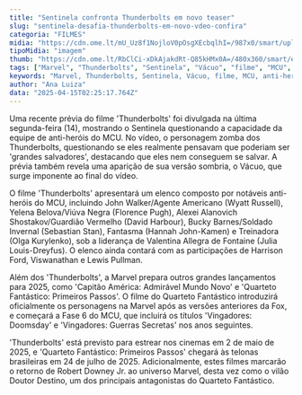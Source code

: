 ```yaml
---
title: "Sentinela confronta Thunderbolts em novo teaser"
slug: "sentinela-desafia-thunderbolts-em-novo-vdeo-confira"
categoria: "FILMES"
midia: "https://cdn.ome.lt/mU_Uz8f1NojloV0pOsgXEcbqlhI=/987x0/smart/uploads/conteudo/fotos/Design_sem_nome_-_2025-04-14T214746.895.png"
tipoMidia: "imagem"
thumb: "https://cdn.ome.lt/RbClCi-xDkAjakdRt-Q85kHMx0A=/480x360/smart/extras/conteudos/Design_sem_nome_-_2025-04-14T214746.895.png"
tags: ["Marvel", "Thunderbolts", "Sentinela", "Vácuo", "filme", "MCU", "anti-heróis", "Quarteto Fantástico"]
keywords: "Marvel, Thunderbolts, Sentinela, Vácuo, filme, MCU, anti-heróis, Quarteto Fantástico"
author: "Ana Luiza"
data: "2025-04-15T02:25:17.764Z"
---
```


Uma recente prévia do filme 'Thunderbolts' foi divulgada na última segunda-feira (14), mostrando o Sentinela questionando a capacidade da equipe de anti-heróis do MCU. No vídeo, o personagem zomba dos Thunderbolts, questionando se eles realmente pensavam que poderiam ser 'grandes salvadores', destacando que eles nem conseguem se salvar. A prévia também revela uma aparição de sua versão sombria, o Vácuo, que surge imponente ao final do vídeo.

<blockquote class="twitter-tweet"><a href="https://twitter.com/user/status/1911914840370889140"></a></blockquote>

O filme 'Thunderbolts' apresentará um elenco composto por notáveis anti-heróis do MCU, incluindo John Walker/Agente Americano (Wyatt Russell), Yelena Belova/Viúva Negra (Florence Pugh), Alexei Alanovich Shostakov/Guardião Vermelho (David Harbour), Bucky Barnes/Soldado Invernal (Sebastian Stan), Fantasma (Hannah John-Kamen) e Treinadora (Olga Kurylenko), sob a liderança de Valentina Allegra de Fontaine (Julia Louis-Dreyfus). O elenco ainda contará com as participações de Harrison Ford, Viswanathan e Lewis Pullman.

Além dos 'Thunderbolts', a Marvel prepara outros grandes lançamentos para 2025, como 'Capitão América: Admirável Mundo Novo' e 'Quarteto Fantástico: Primeiros Passos'. O filme do Quarteto Fantástico introduzirá oficialmente os personagens na Marvel após as versões anteriores da Fox, e começará a Fase 6 do MCU, que incluirá os títulos 'Vingadores: Doomsday' e 'Vingadores: Guerras Secretas' nos anos seguintes.

'Thunderbolts' está previsto para estrear nos cinemas em 2 de maio de 2025, e 'Quarteto Fantástico: Primeiros Passos' chegará às telonas brasileiras em 24 de julho de 2025. Adicionalmente, estes filmes marcarão o retorno de Robert Downey Jr. ao universo Marvel, desta vez como o vilão Doutor Destino, um dos principais antagonistas do Quarteto Fantástico.